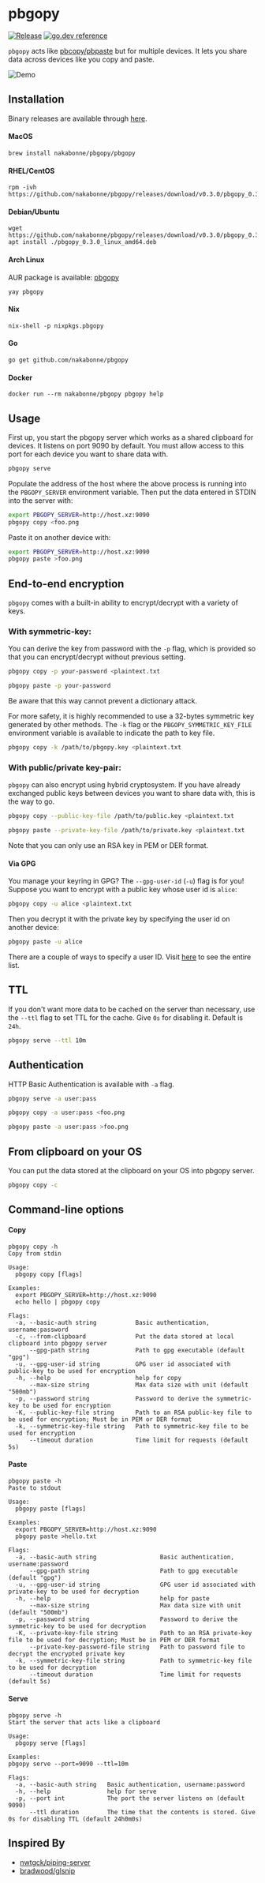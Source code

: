 # pbgopy
[![Release](https://img.shields.io/github/release/nakabonne/pbgopy.svg?color=orange&style=flat-square)](https://github.com/nakabonne/pbgopy/releases/latest)
[![go.dev reference](https://img.shields.io/badge/go.dev-reference-007d9c?logo=go&logoColor=white&style=flat-square)](https://pkg.go.dev/mod/github.com/nakabonne/pbgopy?tab=packages)

`pbgopy` acts like [pbcopy/pbpaste](https://www.unix.com/man-page/osx/1/pbcopy/) but for multiple devices. It lets you share data across devices like you copy and paste.

![Demo](assets/demo.gif)

## Installation
Binary releases are available through [here](https://github.com/nakabonne/pbgopy/releases).

#### MacOS

```
brew install nakabonne/pbgopy/pbgopy
```

#### RHEL/CentOS

```
rpm -ivh https://github.com/nakabonne/pbgopy/releases/download/v0.3.0/pbgopy_0.3.0_linux_amd64.rpm
```

#### Debian/Ubuntu

```
wget https://github.com/nakabonne/pbgopy/releases/download/v0.3.0/pbgopy_0.3.0_linux_amd64.deb
apt install ./pbgopy_0.3.0_linux_amd64.deb
```

#### Arch Linux

AUR package is available: [pbgopy](https://aur.archlinux.org/packages/pbgopy/)

```
yay pbgopy
```

#### Nix

```
nix-shell -p nixpkgs.pbgopy
```

#### Go

```
go get github.com/nakabonne/pbgopy
```

#### Docker

```
docker run --rm nakabonne/pbgopy pbgopy help
```

## Usage
First up, you start the pbgopy server which works as a shared clipboard for devices. It listens on port 9090 by default.
You must allow access to this port for each device you want to share data with.

```bash
pbgopy serve
```

Populate the address of the host where the above process is running into the `PBGOPY_SERVER` environment variable. Then put the data entered in STDIN into the server with:

```bash
export PBGOPY_SERVER=http://host.xz:9090
pbgopy copy <foo.png
```

Paste it on another device with:

```bash
export PBGOPY_SERVER=http://host.xz:9090
pbgopy paste >foo.png
```


## End-to-end encryption
`pbgopy` comes with a built-in ability to encrypt/decrypt with a variety of keys.

### With symmetric-key:

You can derive the key from password with the `-p` flag, which is provided so that you can encrypt/decrypt without previous setting.
```bash
pbgopy copy -p your-password <plaintext.txt
```

```bash
pbgopy paste -p your-password
```

Be aware that this way cannot prevent a dictionary attack.

For more safety, it is highly recommended to use a 32-bytes symmetric key generated by other methods.
The `-k` flag or the `PBGOPY_SYMMETRIC_KEY_FILE` environment variable is available to indicate the path to key file.

```bash
pbgopy copy -k /path/to/pbgopy.key <plaintext.txt
```

### With public/private key-pair:
`pbgopy` can also encrypt using hybrid cryptosystem. If you have already exchanged public keys between devices you want to share data with, this is the way to go.

```bash
pbgopy copy --public-key-file /path/to/public.key <plaintext.txt
```

```bash
pbgopy paste --private-key-file /path/to/private.key <plaintext.txt
```

Note that you can only use an RSA key in PEM or DER format.

#### Via GPG
You manage your keyring in GPG? The `--gpg-user-id` (`-u`) flag is for you!
Suppose you want to encrypt with a public key whose user id is `alice`:

```bash
pbgopy copy -u alice <plaintext.txt
```

Then you decrypt it with the private key by specifying the user id on another device:

```bash
pbgopy paste -u alice
```

There are a couple of ways to specify a user ID. Visit [here](https://www.gnupg.org/documentation/manuals/gnupg/Specify-a-User-ID.html) to see the entire list.

## TTL
If you don't want more data to be cached on the server than necessary, use the `--ttl` flag to set TTL for the cache.
Give `0s` for disabling it. Default is `24h`.

```bash
pbgopy serve --ttl 10m
```

## Authentication
HTTP Basic Authentication is available with `-a` flag.

```bash
pbgopy serve -a user:pass
```

```bash
pbgopy copy -a user:pass <foo.png
```

```bash
pbgopy paste -a user:pass >foo.png
```

## From clipboard on your OS
You can put the data stored at the clipboard on your OS into pbgopy server.

```bash
pbgopy copy -c
```

## Command-line options

#### Copy
```
pbgopy copy -h
Copy from stdin

Usage:
  pbgopy copy [flags]

Examples:
  export PBGOPY_SERVER=http://host.xz:9090
  echo hello | pbgopy copy

Flags:
  -a, --basic-auth string           Basic authentication, username:password
  -c, --from-clipboard              Put the data stored at local clipboard into pbgopy server
      --gpg-path string             Path to gpg executable (default "gpg")
  -u, --gpg-user-id string          GPG user id associated with public-key to be used for encryption
  -h, --help                        help for copy
      --max-size string             Max data size with unit (default "500mb")
  -p, --password string             Password to derive the symmetric-key to be used for encryption
  -K, --public-key-file string      Path to an RSA public-key file to be used for encryption; Must be in PEM or DER format
  -k, --symmetric-key-file string   Path to symmetric-key file to be used for encryption
      --timeout duration            Time limit for requests (default 5s)
```

#### Paste
```
pbgopy paste -h
Paste to stdout

Usage:
  pbgopy paste [flags]

Examples:
  export PBGOPY_SERVER=http://host.xz:9090
  pbgopy paste >hello.txt

Flags:
  -a, --basic-auth string                  Basic authentication, username:password
      --gpg-path string                    Path to gpg executable (default "gpg")
  -u, --gpg-user-id string                 GPG user id associated with private-key to be used for decryption
  -h, --help                               help for paste
      --max-size string                    Max data size with unit (default "500mb")
  -p, --password string                    Password to derive the symmetric-key to be used for decryption
  -K, --private-key-file string            Path to an RSA private-key file to be used for decryption; Must be in PEM or DER format
      --private-key-password-file string   Path to password file to decrypt the encrypted private key
  -k, --symmetric-key-file string          Path to symmetric-key file to be used for decryption
      --timeout duration                   Time limit for requests (default 5s)
```

#### Serve
```
pbgopy serve -h
Start the server that acts like a clipboard

Usage:
  pbgopy serve [flags]

Examples:
pbgopy serve --port=9090 --ttl=10m

Flags:
  -a, --basic-auth string   Basic authentication, username:password
  -h, --help                help for serve
  -p, --port int            The port the server listens on (default 9090)
      --ttl duration        The time that the contents is stored. Give 0s for disabling TTL (default 24h0m0s)
```

## Inspired By
- [nwtgck/piping-server](https://github.com/nwtgck/piping-server)
- [bradwood/glsnip](https://github.com/bradwood/glsnip)
